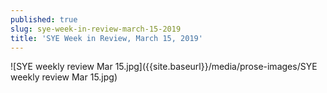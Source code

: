 ```yaml
---
published: true
slug: sye-week-in-review-march-15-2019
title: 'SYE Week in Review, March 15, 2019'
---
```

![SYE weekly review Mar 15.jpg]({{site.baseurl}}/media/prose-images/SYE weekly review Mar 15.jpg)
